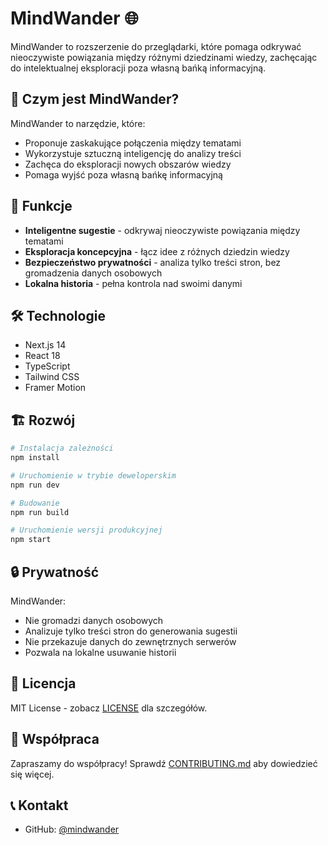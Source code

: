 # MindWander 🌐

MindWander to rozszerzenie do przeglądarki, które pomaga odkrywać nieoczywiste powiązania między różnymi dziedzinami wiedzy, zachęcając do intelektualnej eksploracji poza własną bańką informacyjną.

## 🌟 Czym jest MindWander?

MindWander to narzędzie, które:

- Proponuje zaskakujące połączenia między tematami
- Wykorzystuje sztuczną inteligencję do analizy treści
- Zachęca do eksploracji nowych obszarów wiedzy
- Pomaga wyjść poza własną bańkę informacyjną

## 🚀 Funkcje

- **Inteligentne sugestie** - odkrywaj nieoczywiste powiązania między tematami
- **Eksploracja koncepcyjna** - łącz idee z różnych dziedzin wiedzy
- **Bezpieczeństwo prywatności** - analiza tylko treści stron, bez gromadzenia danych osobowych
- **Lokalna historia** - pełna kontrola nad swoimi danymi

## 🛠️ Technologie

- Next.js 14
- React 18
- TypeScript
- Tailwind CSS
- Framer Motion

## 🏗️ Rozwój

```bash
# Instalacja zależności
npm install

# Uruchomienie w trybie deweloperskim
npm run dev

# Budowanie
npm run build

# Uruchomienie wersji produkcyjnej
npm start
```

## 🔒 Prywatność

MindWander:

- Nie gromadzi danych osobowych
- Analizuje tylko treści stron do generowania sugestii
- Nie przekazuje danych do zewnętrznych serwerów
- Pozwala na lokalne usuwanie historii

## 📝 Licencja

MIT License - zobacz [LICENSE](LICENSE) dla szczegółów.

## 🤝 Współpraca

Zapraszamy do współpracy! Sprawdź [CONTRIBUTING.md](CONTRIBUTING.md) aby dowiedzieć się więcej.

## 📞 Kontakt

- GitHub: [@mindwander](https://github.com/piotrsobiecki/mindwander)
